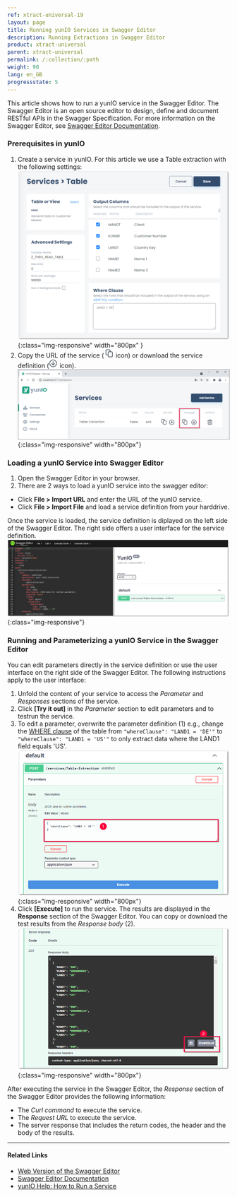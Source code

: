 ```yaml
---
ref: xtract-universal-19
layout: page
title: Running yunIO Services in Swagger Editor
description: Running Extractions in Swagger Editor
product: xtract-universal
parent: xtract-universal
permalink: /:collection/:path
weight: 90
lang: en_GB
progressstate: 5
---
```


<!---
Once the yunIO OH is up, adjust the links!
-->

This article shows how to run a yunIO service in the Swagger Editor.
The Swagger Editor is an open source editor to design, define and document RESTful APIs in the Swagger Specification. 
For more information on the Swagger Editor, see [Swagger Editor Documentation](https://swagger.io/docs/open-source-tools/swagger-editor/).

### Prerequisites in yunIO

1. Create a service in yunIO. For this article we use a Table extraction with the following settings:<br>
![Table-Extraction](/img/contents/yunio/table-settings.png){:class="img-responsive" width="800px" }
2. Copy the URL of the service (![copy-URL](/img/contents/yunio/copyURL.png) icon) or download the service definition (![download-file](/img/contents/yunio/download.png) icon).<br>
![yunio-Services](/img/contents/yunio/yunio-run-services.png){:class="img-responsive" width="800px"}

### Loading a yunIO Service into Swagger Editor

1. Open the Swagger Editor in your browser.
2. There are 2 ways to load a yunIO service into the swagger editor:<br>
- Click **File > Import URL** and enter the URL of the yunIO service.
- Click **File > Import File** and load a service definition from your harddrive.

Once the service is loaded, the service definition is diplayed on the left side of the Swagger Editor. The right side offers a user interface for the service definition.<br>
![Swagger-Editor](/img/contents/yunio/swagger-editor.png){:class="img-responsive"}

### Running and Parameterizing a yunIO Service in the Swagger Editor

You can edit parameters directly in the service definition or use the user interface on the right side of the Swagger Editor.
The following instructions apply to the user interface:
1. Unfold the content of your service to access the *Parameter* and *Responses* sections of the service.
2. Click **[Try it out]** in the *Parameter* section to edit parameters and to testrun the service.
3. To edit a parameter, overwrite the parameter definition (1) e.g., change the [WHERE clause](https://help.theobald-software.com/en/xtract-universal/table/where-clause) of the table from `"whereClause": "LAND1 = 'DE'"` to `"whereClause": "LAND1 = 'US'"` to only extract data where the LAND1 field equals 'US'.<br>
![WHERE-clause](/img/contents/yunio/swagger-where-clause.png){:class="img-responsive" width="800px"}
4. Click **[Execute]** to run the service. The results are displayed in the **Response** section of the Swagger Editor.
You can copy or download the test results from the *Response body* (2). <br>
![Server-Responses](/img/contents/yunio/server-responses.png){:class="img-responsive" width="800px"}

After executing the service in the Swagger Editor, the *Response* section of the Swagger Editor provides the following information:
- The *Curl command* to execute the service.
- The *Request URL* to execute the service.
- The server response that includes the return codes, the header and the body of the results.

******

#### Related Links
- [Web Version of the Swagger Editor](https://editor.swagger.io/)
- [Swagger Editor Documentation](https://swagger.io/docs/open-source-tools/swagger-editor/)
- [yunIO Help: How to Run a Service](https://help.theobald-software.com/en/yunio#how-to-run-a-service)